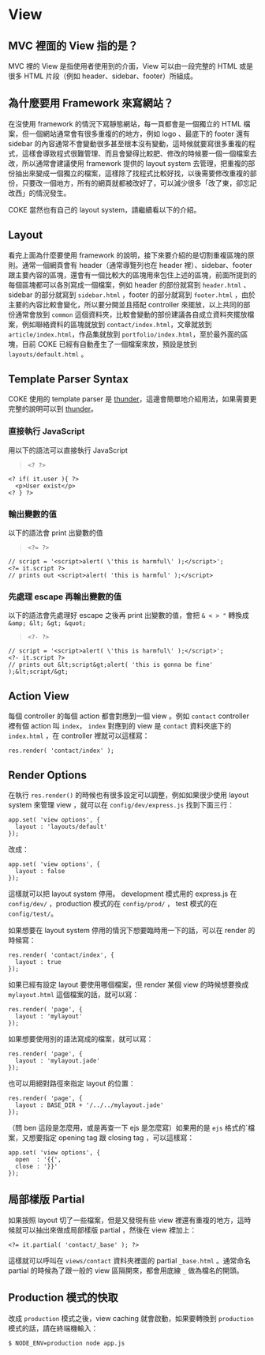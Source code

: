 # View

## MVC 裡面的 View 指的是？

MVC 裡的 View 是指使用者使用到的介面，View 可以由一段完整的 HTML 或是很多 HTML 片段（例如 header、sidebar、footer）所組成。



## 為什麼要用 Framework 來寫網站？

在沒使用 framework 的情況下寫靜態網站，每一頁都會是一個獨立的 HTML 檔案，但一個網站通常會有很多重複的的地方，例如 logo 、最底下的 footer 還有 sidebar 的內容通常不會變動很多甚至根本沒有變動，這時候就要寫很多重複的程式，這樣會導致程式很難管理、而且會變得比較肥、修改的時候要一個一個檔案去改，所以通常會建議使用 framework 提供的 layout system 去管理，把重複的部份抽出來變成一個獨立的檔案，這樣除了找程式比較好找，以後需要修改重複的部份，只要改一個地方，所有的網頁就都被改好了，可以減少很多「改了東，卻忘記改西」的情況發生。

COKE 當然也有自己的 layout system，請繼續看以下的介紹。



## Layout

看完上面為什麼要使用 framework 的說明，接下來要介紹的是切割重複區塊的原則。通常一個網頁會有 header（通常導覽列也在 header 裡）、sidebar、footer 跟主要內容的區塊，還會有一個比較大的區塊用來包住上述的區塊，前面所提到的每個區塊都可以各別寫成一個檔案，例如 header 的部份就寫到 `header.html` 、sidebar 的部分就寫到 `sidebar.html` ，footer 的部分就寫到 `footer.html` ，由於主要的內容比較會變化，所以要分開並且搭配 controller 來擺放，以上共同的部份通常會放到 `common` 這個資料夾，比較會變動的部份建議各自成立資料夾擺放檔案，例如聯絡資料的區塊就放到 `contact/index.html`，文章就放到 `article/index.html`，作品集就放到 `portfolio/index.html`，至於最外面的區塊，目前 COKE 已經有自動產生了一個檔案來放，預設是放到 `layouts/default.html` 。



## Template Parser Syntax

COKE 使用的 template parser 是 [thunder](https://github.com/dreamerslab/thunder)，這邊會簡單地介紹用法，如果需要更完整的說明可以到 [thunder](https://github.com/dreamerslab/thunder)。



### 直接執行 JavaScript

用以下的語法可以直接執行 JavaScript

> `<? ?>`

    <? if( it.user ){ ?>
      <p>User exist</p>
    <? } ?>

### 輸出變數的值

以下的語法會 print 出變數的值

> `<?= ?>`

    // script = '<script>alert( \'this is harmful\' );</script>';
    <?= it.script ?>
    // prints out <script>alert( 'this is harmful' );</script>

### 先處理 escape 再輸出變數的值

以下的語法會先處理好 escape 之後再 print 出變數的值，會把 `& < > "` 轉換成 `&amp; &lt; &gt; &quot;`

> `<?- ?>`

    // script = '<script>alert( \'this is harmful\' );</script>';
    <?- it.script ?>
    // prints out &lt;script&gt;alert( 'this is gonna be fine' );&lt;script/&gt;



## Action View

每個 controller 的每個 action 都會對應到一個 view 。例如 `contact` controller 裡有個 action 叫 `index`， `index` 對應到的 view 是 `contact` 資料夾底下的 `index.html` ，在 controller 裡就可以這樣寫：

    res.render( 'contact/index' );



## Render Options

在執行 `res.render()` 的時候也有很多設定可以調整，例如如果很少使用 layout system 來管理 view ，就可以在 `config/dev/express.js` 找到下面三行：

    app.set( 'view options', {
      layout : 'layouts/default'
    });


改成：

    app.set( 'view options', {
      layout : false
    });

這樣就可以把 layout system 停用。 development 模式用的 express.js 在 `config/dev/` ，production 模式的在 `config/prod/` ， test 模式的在 `config/test/`。



如果想要在 layout system 停用的情況下想要臨時用一下的話，可以在 render 的時候寫：

    res.render( 'contact/index', {
      layout : true
    });



如果已經有設定 layout 要使用哪個檔案，但 render 某個 view 的時候想要換成 `mylayout.html` 這個檔案的話，就可以寫：

    res.render( 'page', {
      layout : 'mylayout'
    });



如果想要使用別的語法寫成的檔案，就可以寫：

    res.render( 'page', {
      layout : 'mylayout.jade'
    });



也可以用絕對路徑來指定 layout 的位置：

    res.render( 'page', {
      layout : BASE_DIR + '/../../mylayout.jade'
    });



（問 ben 這段是怎麼用，或是再查一下 ejs 是怎麼寫）如果用的是 `ejs` 格式的ˊ檔案，又想要指定 opening tag 跟 closing tag ，可以這樣寫：

    app.set( 'view options', {
      open  : '{{',
      close : '}}'
    });



## 局部樣版 Partial

如果按照 layout 切了一些檔案，但是又發現有些 view 裡還有重複的地方，這時候就可以抽出來做成局部樣版 partial ，然後在 view 裡加上：

    <?= it.partial( 'contact/_base' ); ?>

這樣就可以呼叫在 `views/contact` 資料夾裡面的 partial `_base.html` 。通常命名 partial 的時候為了跟一般的 view 區隔開來，都會用底線 `_` 做為檔名的開頭。

## Production 模式的快取

改成 `production` 模式之後，view caching 就會啟動，如果要轉換到 `production` 模式的話，請在終端機輸入：

    $ NODE_ENV=production node app.js